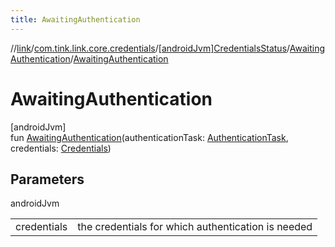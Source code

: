 ```yaml
---
title: AwaitingAuthentication
---
```

//[link](../../../../index.html)/[com.tink.link.core.credentials](../../index.html)/[[androidJvm]CredentialsStatus](../index.html)/[AwaitingAuthentication](index.html)/[AwaitingAuthentication](-awaiting-authentication.html)



# AwaitingAuthentication



[androidJvm]\
fun [AwaitingAuthentication](-awaiting-authentication.html)(authenticationTask: [AuthenticationTask](../../../com.tink.link.authentication/[android-jvm]-authentication-task/index.html), credentials: [Credentials](../../../com.tink.model.credentials/[android-jvm]-credentials/index.html))



## Parameters


androidJvm

| | |
|---|---|
| credentials | the credentials for which authentication is needed |




